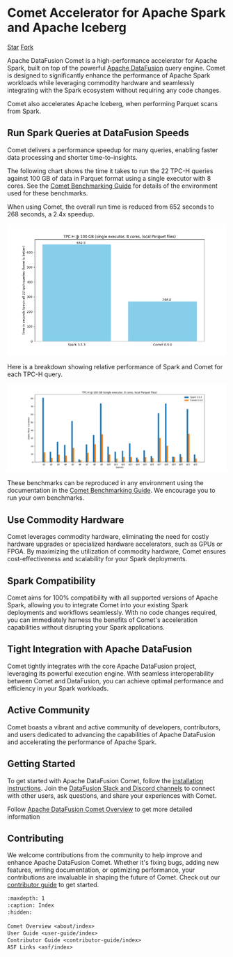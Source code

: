 <!--
Licensed to the Apache Software Foundation (ASF) under one
or more contributor license agreements.  See the NOTICE file
distributed with this work for additional information
regarding copyright ownership.  The ASF licenses this file
to you under the Apache License, Version 2.0 (the
"License"); you may not use this file except in compliance
with the License.  You may obtain a copy of the License at

  http://www.apache.org/licenses/LICENSE-2.0

Unless required by applicable law or agreed to in writing,
software distributed under the License is distributed on an
"AS IS" BASIS, WITHOUT WARRANTIES OR CONDITIONS OF ANY
KIND, either express or implied.  See the License for the
specific language governing permissions and limitations
under the License.
-->

# Comet Accelerator for Apache Spark and Apache Iceberg

<!-- Code from https://buttons.github.io/ -->
<p>
  <!-- Place this tag where you want the button to render. -->
  <a class="github-button" href="https://github.com/apache/datafusion-comet" data-size="large" data-show-count="true" aria-label="Star apache/datafusion-comet on GitHub">Star</a>
  <!-- Place this tag where you want the button to render. -->
   <a class="github-button" href="https://github.com/apache/datafusion-comet/fork" data-size="large" data-show-count="true" aria-label="Fork apache/datafusion-comet on GitHub">Fork</a>
</p>

Apache DataFusion Comet is a high-performance accelerator for Apache Spark, built on top of the powerful
[Apache DataFusion] query engine. Comet is designed to significantly enhance the
performance of Apache Spark workloads while leveraging commodity hardware and seamlessly integrating with the
Spark ecosystem without requiring any code changes.

Comet also accelerates Apache Iceberg, when performing Parquet scans from Spark.

[Apache DataFusion]: https://datafusion.apache.org

## Run Spark Queries at DataFusion Speeds

Comet delivers a performance speedup for many queries, enabling faster data processing and shorter time-to-insights.

The following chart shows the time it takes to run the 22 TPC-H queries against 100 GB of data in Parquet format
using a single executor with 8 cores. See the [Comet Benchmarking Guide](https://datafusion.apache.org/comet/contributor-guide/benchmarking.html)
for details of the environment used for these benchmarks.

When using Comet, the overall run time is reduced from 652 seconds to 268 seconds, a 2.4x speedup.

![](_static/images/benchmark-results/0.9.0/tpch_allqueries.png)

Here is a breakdown showing relative performance of Spark and Comet for each TPC-H query.

![](_static/images/benchmark-results/0.9.0/tpch_queries_compare.png)

These benchmarks can be reproduced in any environment using the documentation in the
[Comet Benchmarking Guide](/contributor-guide/benchmarking.md). We encourage
you to run your own benchmarks.

## Use Commodity Hardware

Comet leverages commodity hardware, eliminating the need for costly hardware upgrades or
specialized hardware accelerators, such as GPUs or FPGA. By maximizing the utilization of commodity hardware, Comet
ensures cost-effectiveness and scalability for your Spark deployments.

## Spark Compatibility

Comet aims for 100% compatibility with all supported versions of Apache Spark, allowing you to integrate Comet into
your existing Spark deployments and workflows seamlessly. With no code changes required, you can immediately harness
the benefits of Comet's acceleration capabilities without disrupting your Spark applications.

## Tight Integration with Apache DataFusion

Comet tightly integrates with the core Apache DataFusion project, leveraging its powerful execution engine. With
seamless interoperability between Comet and DataFusion, you can achieve optimal performance and efficiency in your
Spark workloads.

## Active Community

Comet boasts a vibrant and active community of developers, contributors, and users dedicated to advancing the
capabilities of Apache DataFusion and accelerating the performance of Apache Spark.

## Getting Started

To get started with Apache DataFusion Comet, follow the
[installation instructions](https://datafusion.apache.org/comet/user-guide/installation.html). Join the
[DataFusion Slack and Discord channels](https://datafusion.apache.org/contributor-guide/communication.html) to connect
with other users, ask questions, and share your experiences with Comet.

Follow [Apache DataFusion Comet Overview](https://datafusion.apache.org/comet/user-guide/overview.html) to get more detailed information

## Contributing

We welcome contributions from the community to help improve and enhance Apache DataFusion Comet. Whether it's fixing
bugs, adding new features, writing documentation, or optimizing performance, your contributions are invaluable in
shaping the future of Comet. Check out our
[contributor guide](https://datafusion.apache.org/comet/contributor-guide/contributing.html) to get started.

```{toctree}
:maxdepth: 1
:caption: Index
:hidden:

Comet Overview <about/index>
User Guide <user-guide/index>
Contributor Guide <contributor-guide/index>
ASF Links <asf/index>
```
